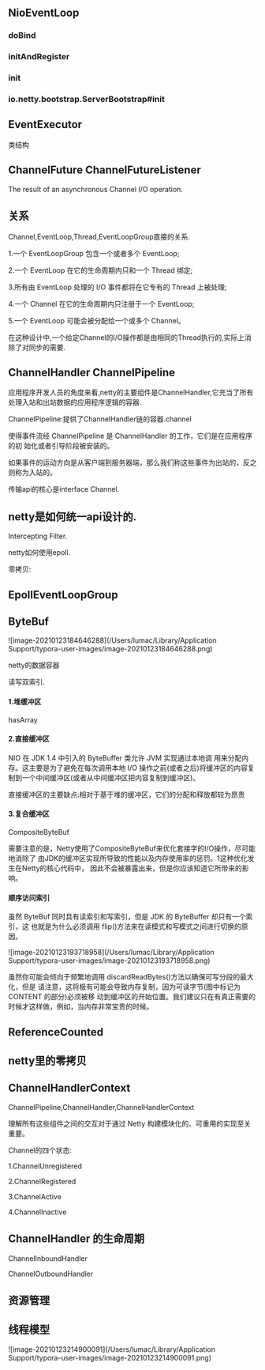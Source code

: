 ## NioEventLoop

### doBind

### initAndRegister

### init

### io.netty.bootstrap.ServerBootstrap#init



## EventExecutor

类结构

## ChannelFuture ChannelFutureListener

The result of an asynchronous Channel I/O operation.

## 关系

Channel,EventLoop,Thread,EventLoopGroup直接的关系.

1.一个 EventLoopGroup 包含一个或者多个 EventLoop;

2.一个 EventLoop 在它的生命周期内只和一个 Thread 绑定;

3.所有由 EventLoop 处理的 I/O 事件都将在它专有的 Thread 上被处理;

4.一个 Channel 在它的生命周期内只注册于一个 EventLoop;

5.一个 EventLoop 可能会被分配给一个或多个 Channel。

在这种设计中,一个给定Channel的I/O操作都是由相同的Thread执行的,实际上消除了对同步的需要.

## **ChannelHandler** ChannelPipeline

应用程序开发人员的角度来看,netty的主要组件是ChannelHandler,它充当了所有处理入站和出站数据的应用程序逻辑的容器.

ChannelPipeline:提供了ChannelHandler链的容器.channel

使得事件流经 ChannelPipeline 是 ChannelHandler 的工作，它们是在应用程序的初 始化或者引导阶段被安装的。

如果事件的运动方向是从客户端到服务器端，那么我们称这些事件为出站的，反之 则称为入站的。

传输api的核心是interface Channel.

## netty是如何统一api设计的.

Intercepting Filter.

netty如何使用epoll.

零拷贝:

## EpollEventLoopGroup



## ByteBuf

![image-20210123184646288](/Users/lumac/Library/Application Support/typora-user-images/image-20210123184646288.png)

netty的数据容器

读写双索引.

#### 1.堆缓冲区

hasArray

#### 2.直接缓冲区

NIO 在 JDK 1.4 中引入的 ByteBuffer 类允许 JVM 实现通过本地调 用来分配内存。这主要是为了避免在每次调用本地 I/O 操作之前(或者之后)将缓冲区的内容复 制到一个中间缓冲区(或者从中间缓冲区把内容复制到缓冲区)。

直接缓冲区的主要缺点:相对于基于堆的缓冲区，它们的分配和释放都较为昂贵

#### 3.复合缓冲区

CompositeByteBuf

需要注意的是，Netty使用了CompositeByteBuf来优化套接字的I/O操作，尽可能地消除了 由JDK的缓冲区实现所导致的性能以及内存使用率的惩罚。1这种优化发生在Netty的核心代码中， 因此不会被暴露出来，但是你应该知道它所带来的影响。

#### 顺序访问索引

虽然 ByteBuf 同时具有读索引和写索引，但是 JDK 的 ByteBuffer 却只有一个索引，这 也就是为什么必须调用 flip()方法来在读模式和写模式之间进行切换的原因。

![image-20210123193718958](/Users/lumac/Library/Application Support/typora-user-images/image-20210123193718958.png)

虽然你可能会倾向于频繁地调用 discardReadBytes()方法以确保可写分段的最大化，但是 请注意，这将极有可能会导致内存复制，因为可读字节(图中标记为 CONTENT 的部分)必须被移 动到缓冲区的开始位置。我们建议只在有真正需要的时候才这样做，例如，当内存非常宝贵的时候。

## ReferenceCounted



## netty里的零拷贝



## ChannelHandlerContext

ChannelPipeline,ChannelHandler,ChannelHandlerContext

理解所有这些组件之间的交互对于通过 Netty 构建模块化的、可重用的实现至关重要。

Channel的四个状态:

1.ChannelUnregistered

2.ChannelRegistered

3.ChannelActive

4.ChannelInactive

## ChannelHandler 的生命周期

ChannelInboundHandler



ChannelOutboundHandler

## 资源管理

## 线程模型

![image-20210123214900091](/Users/lumac/Library/Application Support/typora-user-images/image-20210123214900091.png)